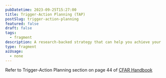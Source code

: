 ```yaml
---
pubDatetime: 2023-09-25T15:27:00
title: Trigger-Action Planning (TAP)
postSlug: trigger-action-planning
featured: false
draft: false
tags:
  - fragment
description: A research-backed strategy that can help you achieve your goals and improve your habits.
type: fragment
aiUsage:
  - none
---
```


Refer to Trigger-Action Planning section on page 44 of [CFAR Handbook](https://www.rationality.org/files/CFAR_Handbook_2021-01.pdf)
